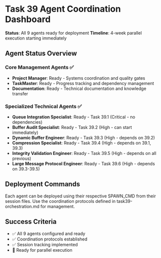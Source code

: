 # Task 39 Agent Coordination Dashboard
**Status**: All 9 agents ready for deployment
**Timeline**: 4-week parallel execution starting immediately

## Agent Status Overview

### Core Management Agents ✅
- **Project Manager**: Ready - Systems coordination and quality gates
- **TaskMaster**: Ready - Progress tracking and dependency management  
- **Documentation**: Ready - Technical documentation and knowledge transfer

### Specialized Technical Agents ✅
- **Queue Integration Specialist**: Ready - Task 39.1 (Critical - no dependencies)
- **Buffer Audit Specialist**: Ready - Task 39.2 (High - can start immediately)
- **Dynamic Buffer Engineer**: Ready - Task 39.3 (High - depends on 39.2)
- **Compression Specialist**: Ready - Task 39.4 (High - depends on 39.1, 39.3)
- **Integrity Validation Engineer**: Ready - Task 39.5 (High - depends on all previous)
- **Large Message Protocol Engineer**: Ready - Task 39.6 (High - depends on 39.3-39.5)

## Deployment Commands

Each agent can be deployed using their respective SPAWN_CMD from their session files.
Use the coordination protocols defined in task39-orchestration.md for management.

## Success Criteria
- ✅ All 9 agents configured and ready
- ✅ Coordination protocols established
- ✅ Session tracking implemented
- 🎯 Ready for parallel execution

